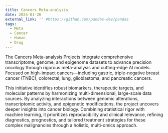 ```yaml
---
title: Cancers Meta-analysis
date: 2024-01-26
external_link: '' #https://github.com/pandas-dev/pandas
tags:
  - Meta
  - Cancer
  - Human
  - Drug
---
```


The Cancers Meta-analysis Projects integrate comprehensive transcriptome, genome, and epigenome datasets to advance precision oncology through rigorous meta-analysis and cutting-edge AI models. Focused on high-impact cancers—including gastric, triple-negative breast cancer (TNBC), colorectal, lung, glioblastoma, and pancreatic cancers. 
<!--more-->
This initiative identifies robust biomarkers, therapeutic targets, and molecular patterns by harmonizing multi-dimensional, large-scale data sources. By analyzing interactions between genomic alterations, transcriptomic activity, and epigenetic modifications, the project uncovers deeper insights into cancer biology. Combining statistical rigor with machine learning, it prioritizes reproducibility and clinical relevance, refining diagnostics, prognostics, and tailored treatment strategies for these complex malignancies through a holistic, multi-omics approach.